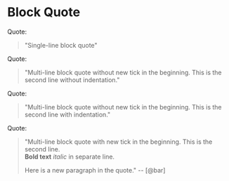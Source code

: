 # Block Quote

Quote:

> "Single-line block quote"

Quote:

> "Multi-line block quote without new tick in the beginning.
This is the second line without indentation."

Quote:

> "Multi-line block quote without new tick in the beginning.
  This is the second line with indentation."

Quote:

> "Multi-line block quote with new tick in the beginning.
> This is the second line.  
> **Bold text** *italic* in separate line.
>
> Here is a new paragraph in the quote."
> -- [@bar]
